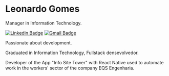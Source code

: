 # Leonardo Gomes

Manager in Information Technology.

[![Linkedin Badge](https://img.shields.io/badge/-Leonardo%20Gomes-007bff?style=flat-square&logo=Linkedin&logoColor=white&link=https://www.linkedin.com/in/leonardo-gomes-bb8b6a106/)](https://www.linkedin.com/in/leonardo-gomes-bb8b6a106/) 
[![Gmail Badge](https://img.shields.io/badge/-leonardogs0919@gmail.com-dd473e?style=flat-square&logo=Gmail&logoColor=white&link=mailto:leonardogs0919@gmail.com)](mailto:leonardogs0919@gmail.com)

Passionate about development.

Graduated in Information Technology, Fullstack densevolvedor.

Developer of the App "Info Site Tower" with React Native used to automate work in the workers' sector of the company EQS Engenharia.


